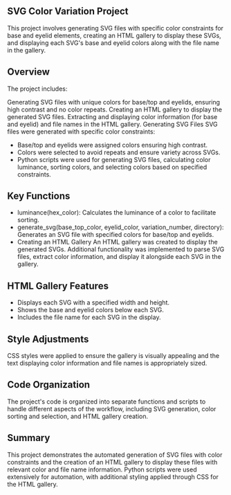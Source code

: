 ## SVG Color Variation Project
This project involves generating SVG files with specific color constraints for base and eyelid elements, creating an HTML gallery to display these SVGs, and displaying each SVG's base and eyelid colors along with the file name in the gallery.

## Overview
The project includes:

Generating SVG files with unique colors for base/top and eyelids, ensuring high contrast and no color repeats.
Creating an HTML gallery to display the generated SVG files.
Extracting and displaying color information (for base and eyelid) and file names in the HTML gallery.
Generating SVG Files
SVG files were generated with specific color constraints:

- Base/top and eyelids were assigned colors ensuring high contrast.
- Colors were selected to avoid repeats and ensure variety across SVGs.
- Python scripts were used for generating SVG files, calculating color luminance, sorting colors, and selecting colors based on specified constraints.

## Key Functions
- luminance(hex_color): Calculates the luminance of a color to facilitate sorting.
- generate_svg(base_top_color, eyelid_color, variation_number, directory): Generates an SVG file with specified colors for base/top and eyelids.
- Creating an HTML Gallery
An HTML gallery was created to display the generated SVGs. Additional functionality was implemented to parse SVG files, extract color information, and display it alongside each SVG in the gallery.

## HTML Gallery Features
- Displays each SVG with a specified width and height.
- Shows the base and eyelid colors below each SVG.
- Includes the file name for each SVG in the display.

## Style Adjustments
CSS styles were applied to ensure the gallery is visually appealing and the text displaying color information and file names is appropriately sized.

## Code Organization
The project's code is organized into separate functions and scripts to handle different aspects of the workflow, including SVG generation, color sorting and selection, and HTML gallery creation.

## Summary
This project demonstrates the automated generation of SVG files with color constraints and the creation of an HTML gallery to display these files with relevant color and file name information. Python scripts were used extensively for automation, with additional styling applied through CSS for the HTML gallery.
